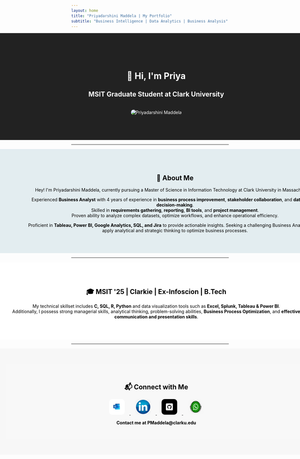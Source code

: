 ```yaml
---
layout: home
title: "Priyadarshini Maddela | My Portfolio"
subtitle: "Business Intelligence | Data Analytics | Business Analysis"
---
```


<div style="background-color:#222; color:white; padding: 80px 20px; width: 100vw; margin-left: calc(-50vw + 50%); text-align: center;">

<h1>👋 Hi, I'm Priya</h1>

<h2>MSIT Graduate Student at Clark University</h2>

<img src="/assets/images/your_image.jpg" alt="Priyadarshini Maddela" width="300" style="border-radius: 10px; margin-top: 20px;"/>

</div>

---

<div style="background-color:#e3edf0; color:black; padding: 50px 80px; width: 100vw; margin-left: calc(-50vw + 50%); text-align: center;">

<h2>📖 About Me</h2>

<p style="margin: 0 auto; text-align: center;">

Hey! I'm Priyadarshini Maddela, currently pursuing a Master of Science in Information Technology at Clark University in Massachusetts.

Experienced <strong>Business Analyst</strong> with 4 years of experience in <strong>business process improvement</strong>, <strong>stakeholder collaboration</strong>, and <strong>data-driven decision-making</strong>.  
Skilled in <strong>requirements gathering</strong>, <strong>reporting</strong>, <strong>BI tools</strong>, and <strong>project management</strong>.  
Proven ability to analyze complex datasets, optimize workflows, and enhance operational efficiency.

Proficient in <strong>Tableau, Power BI, Google Analytics, SQL, and Jira</strong> to provide actionable insights. Seeking a challenging Business Analyst role to apply analytical and strategic thinking to optimize business processes.

</p>

</div>

---

<div style="background-color:white; color:black; padding: 50px 20px; width: 100vw; margin-left: calc(-50vw + 50%); text-align: center;">

<h2>🎓 
<strong>MSIT '25 | Clarkie | Ex-Infoscion | B.Tech</strong><br>
</h2>

<p style="margin: 0 auto; text-align: center;">


My technical skillset includes <strong>C, SQL, R, Python</strong> and data visualization tools such as <strong>Excel, Splunk, Tableau & Power BI</strong>.  
Additionally, I possess strong managerial skills, analytical thinking, problem-solving abilities, <strong>Business Process Optimization</strong>, and <strong>effective communication and presentation skills</strong>.

</p>

</div>

---
<div style="background-color:#f7f7f7; color:black; padding: 50px 20px; width: 100vw; margin-left: calc(-50vw + 50%); text-align: center;">

<div align="center" style="background-color:#f8f8f8; padding: 30px 0;">

<h2>📬 Connect with Me</h2>

<a href="mailto:maddelapriyadarshini@gmail.com">
  <img src="/assets/images/outlook.jpg" alt="Email" style="width:50px;height:50px;margin: 0 15px; border-radius: 10px;">
</a>

<a href="https://www.linkedin.com/in/pmaddela/">
  <img src="/assets/images/linkedin.jpg" alt="LinkedIn" style="width:50px;height:50px;margin: 0 15px; border-radius: 10px;">
</a>

<a href="https://github.com/PriyadarshiniMaddela">
  <img src="/assets/images/github.jpg" alt="GitHub" style="width:50px;height:50px;margin: 0 15px; border-radius: 10px;">
</a>

<a href="#">
  <img src="/assets/images/wtsapp.jpg" alt="WhatsApp" style="width:50px;height:50px;margin: 0 15px; border-radius: 10px;">
</a>

<p><strong>Contact me at PMaddela@clarku.edu</strong></p>

</div>




